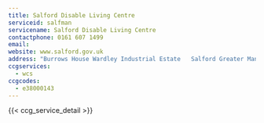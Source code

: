 ```yaml
---
title: Salford Disable Living Centre
serviceid: salfman
servicename: Salford Disable Living Centre
contactphone: 0161 607 1499
email: 
website: www.salford.gov.uk
address: "Burrows House Wardley Industrial Estate   Salford Greater Manchester M28 2LY"
ccgservices:
  - wcs
ccgcodes:
  - e38000143
---
```


{{< ccg_service_detail >}}
